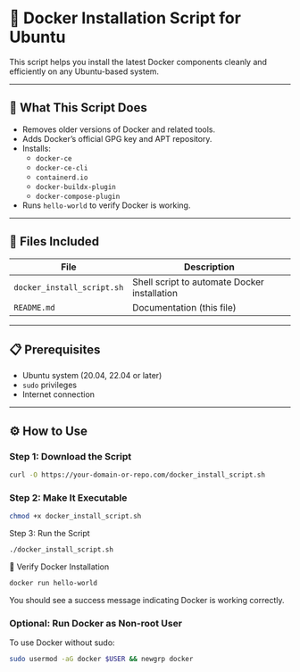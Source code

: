 # 🚀 Docker Installation Script for Ubuntu

This script helps you install the latest Docker components cleanly and efficiently on any Ubuntu-based system.

---

## 🧰 What This Script Does

- Removes older versions of Docker and related tools.
- Adds Docker’s official GPG key and APT repository.
- Installs:
  - `docker-ce`
  - `docker-ce-cli`
  - `containerd.io`
  - `docker-buildx-plugin`
  - `docker-compose-plugin`
- Runs `hello-world` to verify Docker is working.

---

## 📂 Files Included

| File                    | Description                                     |
|-------------------------|-------------------------------------------------|
| `docker_install_script.sh` | Shell script to automate Docker installation |
| `README.md`             | Documentation (this file)                      |

---

## 📋 Prerequisites

- Ubuntu system (20.04, 22.04 or later)
- `sudo` privileges
- Internet connection

---

## ⚙️ How to Use

### Step 1: Download the Script

```bash
curl -O https://your-domain-or-repo.com/docker_install_script.sh
```

### Step 2: Make It Executable

```bash
chmod +x docker_install_script.sh
```

Step 3: Run the Script

```bash
./docker_install_script.sh
```

🧪 Verify Docker Installation

```bash
docker run hello-world
```
You should see a success message indicating Docker is working correctly.

### Optional: Run Docker as Non-root User
To use Docker without sudo:

```bash
sudo usermod -aG docker $USER && newgrp docker
```
